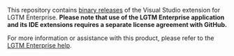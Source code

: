 This repository contains [binary releases](https://github.com/Semmle/lgtm-visualstudio-binaries/releases) of the Visual Studio extension for LGTM Enterprise. **Please note that use of the LGTM Enterprise application and its IDE extensions requires a separate license agreement with GitHub.**

For more information or assistance with this product, please refer to the [LGTM Enterprise help](https://help.semmle.com/lgtm-enterprise/user/help/ide-integration.html#LGTM-plugin).
